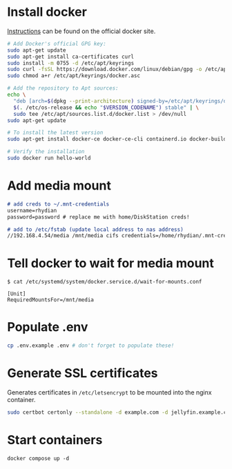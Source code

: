 # Install docker

[Instructions](https://docs.docker.com/engine/install/debian/) can be found on the official docker site.

```sh
# Add Docker's official GPG key:
sudo apt-get update
sudo apt-get install ca-certificates curl
sudo install -m 0755 -d /etc/apt/keyrings
sudo curl -fsSL https://download.docker.com/linux/debian/gpg -o /etc/apt/keyrings/docker.asc
sudo chmod a+r /etc/apt/keyrings/docker.asc

# Add the repository to Apt sources:
echo \
  "deb [arch=$(dpkg --print-architecture) signed-by=/etc/apt/keyrings/docker.asc] https://download.docker.com/linux/debian \
  $(. /etc/os-release && echo "$VERSION_CODENAME") stable" | \
  sudo tee /etc/apt/sources.list.d/docker.list > /dev/null
sudo apt-get update

# To install the latest version
sudo apt-get install docker-ce docker-ce-cli containerd.io docker-buildx-plugin docker-compose-plugin

# Verify the installation
sudo docker run hello-world
```

# Add media mount

```md
# add creds to ~/.mnt-credentials
username=rhydian
password=password # replace me with home/DiskStation creds!

# add to /etc/fstab (update local address to nas address)
//192.168.4.54/media /mnt/media cifs credentials=/home/rhydian/.mnt-credentials,uid=1000,gid=1000,iocharset=utf8,file_mode=0664,dir_mode=0775 0 0
```

# Tell docker to wait for media mount

```
$ cat /etc/systemd/system/docker.service.d/wait-for-mounts.conf

[Unit]
RequiredMountsFor=/mnt/media
```

# Populate .env

```sh
cp .env.example .env # don't forget to populate these!
```

# Generate SSL certificates

Generates certificates in `/etc/letsencrypt` to be mounted into the nginx container.

```sh
sudo certbot certonly --standalone -d example.com -d jellyfin.example.com
```

# Start containers

```
docker compose up -d
```
